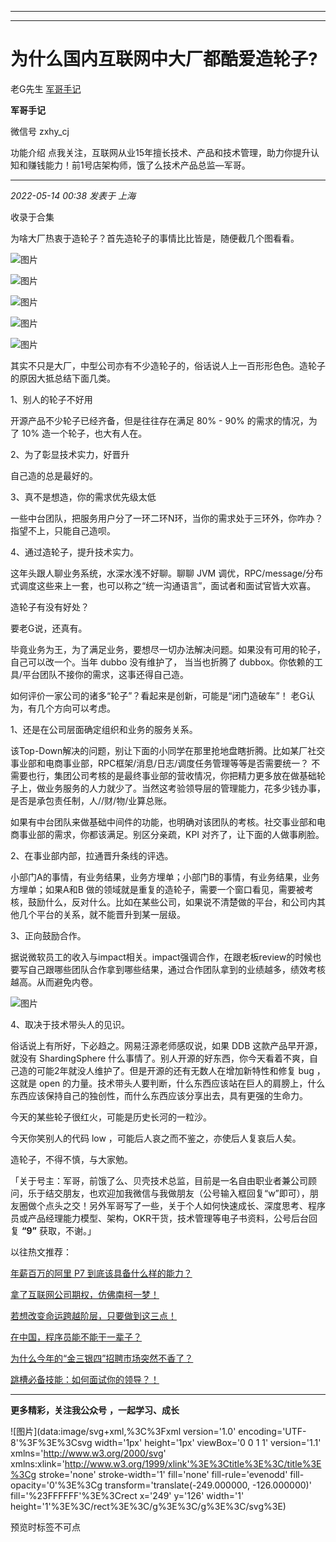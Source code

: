 ----------------------------------------
----------------------------------------
#  为什么国内互联网中大厂都酷爱造轮子?

老G先生  [ 军哥手记 ](javascript:void\(0\);)

**军哥手记** ![]()

微信号 zxhy_cj

功能介绍 点我关注，互联网从业15年擅长技术、产品和技术管理，助力你提升认知和赚钱能力！前1号店架构师，饿了么技术产品总监—军哥。

____

_2022-05-14 00:38_ _发表于 上海_

收录于合集

为啥大厂热衷于造轮子？首先造轮子的事情比比皆是，随便截几个图看看。  

  

![图片](https://mmbiz.qpic.cn/mmbiz_png/nhlGsolibOWF0KVibUTkwXACMtIGU7Yp42dIMsWooWib3occm0FWL77ic5XzZbZWGdpDtjpSY9MtiaoDVtaSB4ZEM7w/640?wx_fmt=png&wxfrom=5&wx_lazy=1&wx_co=1)

  

![图片](https://mmbiz.qpic.cn/mmbiz_png/nhlGsolibOWF0KVibUTkwXACMtIGU7Yp42ZhI3Cnr6yJlgz5GdLdcCsfImJ9JEgX4p8gmORGC4MNxRvbyia4N6YOA/640?wx_fmt=png)

  

![图片](https://mmbiz.qpic.cn/mmbiz_png/nhlGsolibOWF0KVibUTkwXACMtIGU7Yp42okFEyw7u2990ic0mTyVMFPIwsv5X25ibMibup86QvdH0AaGq6FE7r4cMA/640?wx_fmt=png)

  

![图片](https://mmbiz.qpic.cn/mmbiz_png/nhlGsolibOWF0KVibUTkwXACMtIGU7Yp42zNib9YmwibGssUkmGIwoBQUunSu9Z54AXLCISv6micWuibTkjs7icnHFbbQ/640?wx_fmt=png)

  

![图片](https://mmbiz.qpic.cn/mmbiz_png/nhlGsolibOWF0KVibUTkwXACMtIGU7Yp42umBOORH2BDKGCluniahfC68Qn07R7TKJLJr8O1Dkr7tNSJe7SJLn5Dw/640?wx_fmt=png)

  

其实不只是大厂，中型公司亦有不少造轮子的，俗话说人上一百形形色色。造轮子的原因大抵总结下面几类。

  

1、别人的轮子不好用

  

开源产品不少轮子已经齐备，但是往往存在满足 80% - 90% 的需求的情况，为了 10% 造一个轮子，也大有人在。  

  

2、为了彰显技术实力，好晋升  

  

自己造的总是最好的。  

  

3、真不是想造，你的需求优先级太低  

  

一些中台团队，把服务用户分了一环二环N环，当你的需求处于三环外，你咋办？ 指望不上，只能自己造呗。  

  

4、通过造轮子，提升技术实力。

  

这年头跟人聊业务系统，水深水浅不好聊。聊聊 JVM
调优，RPC/message/分布式调度这些来上一套，也可以称之“统一沟通语言”，面试者和面试官皆大欢喜。  

  

造轮子有没有好处？  

  

要老G说，还真有。  

  

毕竟业务为王，为了满足业务，要想尽一切办法解决问题。如果没有可用的轮子，自己可以改一个。当年 dubbo 没有维护了， 当当也折腾了
dubbox。你依赖的工具/平台团队不接你的需求，这事还得自己造。

  

如何评价一家公司的诸多“轮子”？看起来是创新，可能是“闭门造破车”！ 老G认为，有几个方向可以考虑。  

  

1、还是在公司层面确定组织和业务的服务关系。

  

该Top-Down解决的问题，别让下面的小同学在那里抢地盘瞎折腾。比如某厂社交事业部和电商事业部，RPC框架/消息/日志/调度任务管理等等是否需要统一？
不需要也行，集团公司考核的是最终事业部的营收情况，你把精力更多放在做基础轮子上，做业务服务的人力就少了。当然这考验领导层的管理能力，花多少钱办事，是否是承包责任制，人//财/物/业算总账。  

  

如果有中台团队来做基础中间件的功能，也明确对该团队的考核。社交事业部和电商事业部的需求，你都该满足。别区分亲疏，KPI 对齐了，让下面的人做事刷脸。  

  

2、在事业部内部，拉通晋升条线的评选。

  

小部门A的事情，有业务结果，业务方埋单；小部门B的事情，有业务结果，业务方埋单；如果A和B
做的领域就是重复的造轮子，需要一个窗口看见，需要被考核，鼓励什么，反对什么。比如在某些公司，如果说不清楚做的平台，和公司内其他几个平台的关系，就不能晋升到某一层级。

  

3、正向鼓励合作。

  

据说微软员工的收入与impact相关。impact强调合作，在跟老板review的时候也要写自己跟哪些团队合作拿到哪些结果，通过合作团队拿到的业绩越多，绩效考核越高。从而避免内卷。  

  

![图片](https://mmbiz.qpic.cn/mmbiz_png/nhlGsolibOWF0KVibUTkwXACMtIGU7Yp42DDbbeEC3uLYIhWRNOftXWd1UhujagoyicAuqg8IETJwzdFNCQ8rDiabA/640?wx_fmt=png)

  

4、取决于技术带头人的见识。

  

俗话说上有所好，下必趋之。网易汪源老师感叹说，如果 DDB 这款产品早开源，就没有 ShardingSphere
什么事情了。别人开源的好东西，你今天看着不爽，自己造的可能2年就没人维护了。但是开源的还有无数人在增加新特性和修复 bug ，这就是 open
的力量。技术带头人要判断，什么东西应该站在巨人的肩膀上，什么东西应该保持自己的独创性，而什么东西应该分享出去，具有更强的生命力。  

  

今天的某些轮子很红火，可能是历史长河的一粒沙。  

今天你笑别人的代码 low ，可能后人哀之而不鉴之，亦使后人复哀后人矣。

造轮子，不得不慎，与大家勉。

「关于号主：军哥，前饿了么、贝壳技术总监，目前是一名自由职业者兼公司顾问，乐于结交朋友，也欢迎加我微信与我做朋友（公号输入框回复“w”即可），朋友圈做个点头之交！另外军哥写了一些，关于个人如何快速成长、深度思考、程序员或产品经理能力模型、架构，OKR干货，技术管理等电子书资料，公号后台回复
**“9”** 获取，不谢。」  

以往热文推荐：

[年薪百万的阿里 P7
到底该具备什么样的能力？](http://mp.weixin.qq.com/s?__biz=MzA3MDU2MjM4Ng==&mid=2247495659&idx=1&sn=180e05ca8658a911df42e6b6c7ebb0c4&chksm=9f3848d6a84fc1c0ce902fc174839d36c5f38d8eb1435a33708c3e4e7baf00a5bebee590803c&scene=21#wechat_redirect)  

[拿了互联网公司期权，仿佛南柯一梦！](http://mp.weixin.qq.com/s?__biz=MzA3MDU2MjM4Ng==&mid=2247495657&idx=1&sn=e10cf91e2288336b00b1d3dfac67b086&chksm=9f3848d4a84fc1c2ef790a81e492e15d9b5b003a62ad4c4a7a7c4491b4db801ce84d5522c5ad&scene=21#wechat_redirect)

[若想改变命运跨越阶层，只要做到这三点！](http://mp.weixin.qq.com/s?__biz=MzA3MDU2MjM4Ng==&mid=2247495631&idx=1&sn=e36b77b842a3f1bee7629cf203771fb6&chksm=9f3848f2a84fc1e4b67349354b832ae52e320b01fa675cee130e87de5f188d8f6a388e0acd27&scene=21#wechat_redirect)

[在中国，程序员能不能干一辈子？](http://mp.weixin.qq.com/s?__biz=MzA3MDU2MjM4Ng==&mid=2247495447&idx=1&sn=f2defe9a117e799bb204f50c73e479fd&chksm=9f38482aa84fc13c734eb5d940f0c3a0aca29a1a34a6b7ffaf6f97641486677d4ac9bd13a986&scene=21#wechat_redirect)  

[为什么今年的“金三银四”招聘市场突然不香了？](http://mp.weixin.qq.com/s?__biz=MzA3MDU2MjM4Ng==&mid=2247494909&idx=1&sn=517dde441f9fe375b205a47153039c8d&chksm=9f384bc0a84fc2d6fd94438a9941280c9b1a24ff933f012013fc0c94bbeca0af6c7f181d546b&scene=21#wechat_redirect)

[跳槽必备技能：如何面试你的领导？！](http://mp.weixin.qq.com/s?__biz=MzA3MDU2MjM4Ng==&mid=2247494536&idx=1&sn=fb28d9f71c2a44d5286ba7e599dbecd0&chksm=9f384cb5a84fc5a30beb3c244c3e1407f07a8734d39e7629a913672ae99a1229c8a3221824ba&scene=21#wechat_redirect)

  

* * *

  

 **更多精彩，关注我公众号** **，一起学习、成长**

  

![图片](data:image/svg+xml,%3C%3Fxml version='1.0' encoding='UTF-8'%3F%3E%3Csvg
width='1px' height='1px' viewBox='0 0 1 1' version='1.1'
xmlns='http://www.w3.org/2000/svg'
xmlns:xlink='http://www.w3.org/1999/xlink'%3E%3Ctitle%3E%3C/title%3E%3Cg
stroke='none' stroke-width='1' fill='none' fill-rule='evenodd' fill-
opacity='0'%3E%3Cg transform='translate\(-249.000000, -126.000000\)'
fill='%23FFFFFF'%3E%3Crect x='249' y='126' width='1'
height='1'%3E%3C/rect%3E%3C/g%3E%3C/g%3E%3C/svg%3E)

预览时标签不可点

